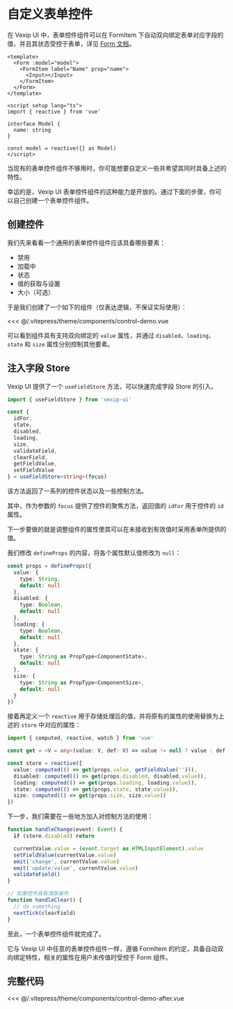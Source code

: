 # 自定义表单控件

在 Vexip UI 中，表单控件组件可以在 FormItem 下自动双向绑定表单对应字段的值，并且其状态受控于表单，详见 [Form 文档](/zh-CN/component/form)。

```vue
<template>
  <Form :model="model">
    <FormItem label="Name" prop="name">
      <Input></Input>
    </FormItem>
  </Form>
</template>

<script setup lang="ts">
import { reactive } from 'vue'

interface Model {
  name: string
}

const model = reactive({} as Model)
</script>
```

当现有的表单控件组件不够用时，你可能想要自定义一些并希望其同时具备上述的特性。

幸运的是，Vexip UI 表单控件组件的这种能力是开放的。通过下面的步骤，你可以自己创建一个表单控件组件。

## 创建控件

我们先来看看一个通用的表单控件组件应该具备哪些要素：

- 禁用
- 加载中
- 状态
- 值的获取与设置
- 大小（可选）

于是我们创建了一个如下的组件（仅表达逻辑，不保证实际使用）：

<<< @/.vitepress/theme/components/control-demo.vue

可以看到组件具有支持双向绑定的 `value` 属性，并通过 `disabled`、`loading`、`state` 和 `size` 属性分别控制其他要素。

## 注入字段 Store

Vexip UI 提供了一个 `useFieldStore` 方法，可以快速完成字段 Store 的引入。

```ts
import { useFieldStore } from 'vexip-ui'

const {
  idFor,
  state,
  disabled,
  loading,
  size,
  validateField,
  clearField,
  getFieldValue,
  setFieldValue
} = useFieldStore<string>(focus)
```

该方法返回了一系列的控件状态以及一些控制方法。

其中，作为参数的 `focus` 提供了控件的聚焦方法，返回值的 `idFor` 用于控件的 `id` 属性。

下一步要做的就是调整组件的属性使其可以在未接收到有效值时采用表单所提供的值。

我们修改 `defineProps` 的内容，将各个属性默认值修改为 `null`：

```ts
const props = defineProps({
  value: {
    type: String,
    default: null
  },
  disabled: {
    type: Boolean,
    default: null
  },
  loading: {
    type: Boolean,
    default: null
  },
  state: {
    type: String as PropType<ComponentState>,
    default: null
  },
  size: {
    type: String as PropType<ComponentSize>,
    default: null
  }
})
```

接着再定义一个 `reactive` 用于存储处理后的值，并将原有的属性的使用替换为上述的 `store` 中对应的属性：

```ts
import { computed, reactive, watch } from 'vue'

const get = <V = any>(value: V, def: V) => value != null ? value : def

const store = reactive({
  value: computed(() => get(props.value, getFieldValue(''))),
  disabled: computed(() => get(props.disabled, disabled.value)),
  loading: computed(() => get(props.loading, loading.value)),
  state: computed(() => get(props.state, state.value)),
  size: computed(() => get(props.size, size.value))
})
```

下一步，我们需要在一些地方加入对控制方法的使用：

```ts
function handleChange(event: Event) {
  if (store.disabled) return

  currentValue.value = (event.target as HTMLInputElement).value
  setFieldValue(currentValue.value)
  emit('change', currentValue.value)
  emit('update:value', currentValue.value)
  validateField()
}

// 如果控件具有清除操作
function handleClear() {
  // do something
  nextTick(clearField)
}
```

至此，一个表单控件组件就完成了。

它与 Vexip UI 中任意的表单控件组件一样，遵循 FormItem 的约定，具备自动双向绑定特性，相关的属性在用户未传值时受控于 Form 组件。

## 完整代码

<<< @/.vitepress/theme/components/control-demo-after.vue
